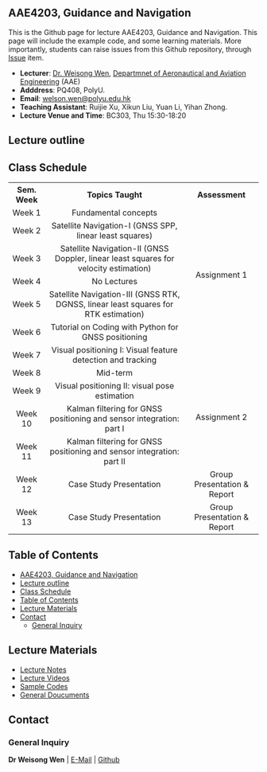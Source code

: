 <!-- <font  size=6><b><center>PolyU_AAE4203</center></b></font> -->

## AAE4203, Guidance and Navigation

This is the Github page for lecture AAE4203, Guidance and Navigation. This page will include the example code, and some learning materials. More importantly, students can raise issues from this Github repository, through [Issue](https://github.com/weisongwen/AAE4203-2425S1/issues) item.

- **Lecturer**: [Dr. Weisong Wen](https://www.polyu.edu.hk/aae/people/academic-staff/dr-wen-weisong/), [Departmnet of Aeronautical and Aviation Engineering](https://www.polyu.edu.hk/aae/) (AAE)
- **Adddress**: PQ408, PolyU. 
- **Email**: welson.wen@polyu.edu.hk
- **Teaching Assistant**: Ruijie Xu, Xikun Liu, Yuan Li, Yihan Zhong. 
- **Lecture Venue and Time**: BC303, Thu 15:30-18:20

## Lecture outline 

## Class Schedule
<table style="margin: auto;">
  <tr>
    <th style="text-align: center;">Sem. Week</th>
    <th style="text-align: center;">Topics Taught</th>
    <th style="text-align: center;">Assessment</th>
  </tr>
  <tr>
    <td style="text-align: center;">Week 1</td>
    <td style="text-align: center;">Fundamental concepts</td>
    <td rowspan="6" style="text-align: center;">Assignment 1</td>
  </tr>
  <tr>
    <td style="text-align: center;">Week 2</td>
    <td style="text-align: center;">Satellite Navigation-I (GNSS SPP, linear least squares)</td>
  </tr>
  <tr>
    <td style="text-align: center;">Week 3</td>
    <td style="text-align: center;">Satellite Navigation-II (GNSS Doppler, linear least squares for velocity estimation)</td>

  </tr>
  <tr>
    <td style="text-align: center;">Week 4</td>
    <td style="text-align: center;">No Lectures</td>
  </tr>
  <tr>
    <td style="text-align: center;">Week 5</td>
    <td style="text-align: center;">Satellite Navigation-III (GNSS RTK, DGNSS, linear least squares for RTK estimation)</td>
  </tr>
  <tr>
    <td style="text-align: center;">Week 6</td>
    <td style="text-align: center;">Tutorial on Coding with Python for GNSS positioning</td>
  </tr>
  <tr>
    <td style="text-align: center;">Week 7</td>
    <td style="text-align: center;">Visual positioning I: Visual feature detection and tracking</td>
    <td></td>
  </tr>
  <tr>
    <td style="text-align: center;">Week 8</td>
    <td style="text-align: center;">Mid-term</td>
    <td rowspan="4" style="text-align: center;">Assignment 2</td>
  </tr>
  <tr>
    <td style="text-align: center;">Week 9</td>
    <td style="text-align: center;">Visual positioning II: visual pose estimation</td>
  </tr>
  <tr>
    <td style="text-align: center;">Week 10</td>
    <td style="text-align: center;">Kalman filtering for GNSS positioning and sensor integration: part I</td>
  </tr>
  <tr>
    <td style="text-align: center;">Week 11</td>
    <td style="text-align: center;">Kalman filtering for GNSS positioning and sensor integration: part II</td>
  </tr>
  <tr>
    <td style="text-align: center;">Week 12</td>
    <td style="text-align: center;">Case Study Presentation</td>
    <td rowspan="1" style="text-align: center;">Group Presentation & Report</td>
  </tr>
  <tr>
    <td style="text-align: center;">Week 13</td>
    <td style="text-align: center;">Case Study Presentation</td>
    <td rowspan="1" style="text-align: center;">Group Presentation & Report</td>
  </tr>
</table>

## Table of Contents
- [AAE4203, Guidance and Navigation](#aae4203-guidance-and-navigation)
- [Lecture outline](#lecture-outline)
- [Class Schedule](#class-schedule)
- [Table of Contents](#table-of-contents)
- [Lecture Materials](#lecture-materials)
- [Contact](#contact)
  - [General Inquiry](#general-inquiry)

## Lecture Materials
- [Lecture Notes](PolyU_AAE4203/Lecture_Notes)
- [Lecture Videos](PolyU_AAE4203/Lecture_Videos)
- [Sample Codes](PolyU_AAE4203/Sample_Codes)
- [General Doucuments](PolyU_AAE4203/General_Doucuments)
  
<!-- ## Students Tasks -->

## Contact
### General Inquiry
**Dr Weisong Wen** | [E-Mail](welson.wen@polyu.edu.hk) | [Github](https://github.com/weisongwen)

